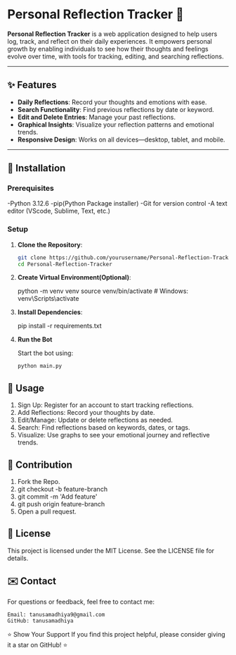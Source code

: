 # Personal Reflection Tracker 📝

**Personal Reflection Tracker** is a web application designed to help users log, track, and reflect on their daily experiences. It empowers personal growth by enabling individuals to see how their thoughts and feelings evolve over time, with tools for tracking, editing, and searching reflections.

---

## ✨ Features

- **Daily Reflections**: Record your thoughts and emotions with ease.
- **Search Functionality**: Find previous reflections by date or keyword.
- **Edit and Delete Entries**: Manage your past reflections.
- **Graphical Insights**: Visualize your reflection patterns and emotional trends.
- **Responsive Design**: Works on all devices—desktop, tablet, and mobile.

---

## 🚀 Installation

### Prerequisites

 -Python 3.12.6
 -pip(Python Package installer)
 -Git for version control
 -A text editor (VScode, Sublime, Text, etc.)

### Setup

1. **Clone the Repository**:

   ```bash
   git clone https://github.com/yourusername/Personal-Reflection-Tracker.git
   cd Personal-Reflection-Tracker
   ```

2. **Create Virtual Environment(Optional)**:

   python -m venv venv
   source venv/bin/activate  #
   Windows:
   venv\Scripts\activate

3. **Install Dependencies**:
   
   pip install -r 
   requirements.txt

4. **Run the Bot**

    Start the bot using:

    ```bash
    python main.py
    ```

## 📖 Usage

   1. Sign Up: Register for an account to start tracking reflections.
   2. Add Reflections: Record your thoughts by date.
   3. Edit/Manage: Update or delete reflections as needed.
   4. Search: Find reflections based on keywords, dates, or tags.
   5. Visualize: Use graphs to see your emotional journey and reflective trends.

## 🤝 Contribution

   1. Fork the Repo.
   2. git checkout -b feature-branch
   3. git commit -m 'Add feature'
   4. git push origin feature-branch
   5. Open a pull request.

## 📜 License

This project is licensed under the MIT License. See the LICENSE file for details.

## ✉️ Contact

For questions or feedback, feel free to contact me:

    Email: tanusamadhiya9@gmail.com
    GitHub: tanusamadhiya

⭐ Show Your Support
If you find this project helpful, please consider giving it a star on GitHub! ⭐